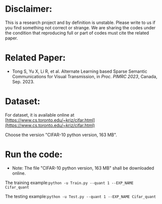 # Disclaimer:

This is a research project and by definition is unstable. Please write to us if you find something not correct or strange. We are sharing the codes under the condition that reproducing full or part of codes must cite the related paper.



# Related Paper:

- Tong S, Yu X, Li R, et al. Alternate Learning based Sparse Semantic Communications for Visual Transmission, in *Proc. PIMRC 2023*, Canada, Sep. 2023.



# Dataset:

For dataset, it is available online at [https://www.cs.toronto.edu/~kriz/cifar.html](https://www.cs.toronto.edu/~kriz/cifar.html)

Choose the version "CIFAR-10 python version, 163 MB".



# Run the code:

- Note: The file "CIFAR-10 python version, 163 MB" shall be downloaded online. 

The training example:`python -u Train.py --quant 1 --EXP_NAME Cifar_quant` 

The testing example:`python -u Test.py --quant 1 --EXP_NAME Cifar_quant`

